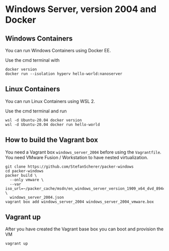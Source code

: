 # Windows Server, version 2004 and Docker

## Windows Containers

You can run Windows Containers using Docker EE.

Use the cmd terminal with

```shell
docker version
docker run --isolation hyperv hello-world:nanoserver
```

## Linux Containers

You can run Linux Containers using WSL 2.

Use the cmd terminal and run

```shell
wsl -d Ubuntu-20.04 docker version
wsl -d Ubuntu-20.04 docker run hello-world
```


## How to build the Vagrant box

You need a Vagrant box `windows_server_2004` before using the `Vagrantfile`. You need VMware Fusion / Workstation to have nested virtualization.

```shell
git clone https://github.com/StefanScherer/packer-windows
cd packer-windows
packer build \
  --only vmware \
  --var iso_url=~/packer_cache/msdn/en_windows_server_version_1909_x64_dvd_894c6446.iso  \
  windows_server_2004.json
vagrant box add windows_server_2004 windows_server_2004_vmware.box
```

## Vagrant up

After you have created the Vagrant base box you can boot and provision the VM

```shell
vagrant up
```

